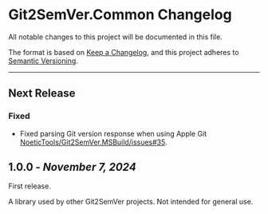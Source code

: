 # Git2SemVer.Common Changelog

All notable changes to this project will be documented in this file.

The format is based on [Keep a Changelog](https://keepachangelog.com/en/1.1.0/),
and this project adheres to [Semantic Versioning](https://semver.org/spec/v2.0.0.html).

----

## Next Release

### Fixed

* Fixed parsing Git version response when using Apple Git [NoeticTools/Git2SemVer.MSBuild/issues#35](https://github.com/NoeticTools/Git2SemVer.MSBuild/issues/35).

 
## 1.0.0 - _November 7, 2024_

First release.

A library used by other Git2SemVer projects.
Not intended for general use.
